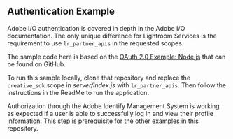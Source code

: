 ## Authentication Example

Adobe I/O authentication is covered in depth in the Adobe I/O documentation. The only unique difference for Lightroom Services is the requirement to use `lr_partner_apis` in the requested scopes. 

The sample code here is based on the [OAuth 2.0 Example: Node.js](https://github.com/AdobeDocs/adobeio-auth/blob/master/OAuth/samples/adobe-auth-node) that can be found on GitHub.

To run this sample locally, clone that repository and replace the `creative_sdk` scope in _server/index.js_ with `lr_partner_apis`. Then follow the instructions in the ReadMe to run the application.

Authorization through the Adobe Identify Management System is working as expected if a user is able to successfully log in and view their profile information. This step is prerequisite for the other examples in this repository.
